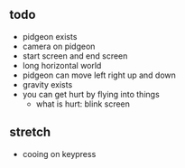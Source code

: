 ## todo

- pidgeon exists
- camera on pidgeon
- start screen and end screen
- long horizontal world
- pidgeon can move left right up and down
- gravity exists
- you can get hurt by flying into things
  - what is hurt: blink screen

## stretch

- cooing on keypress
